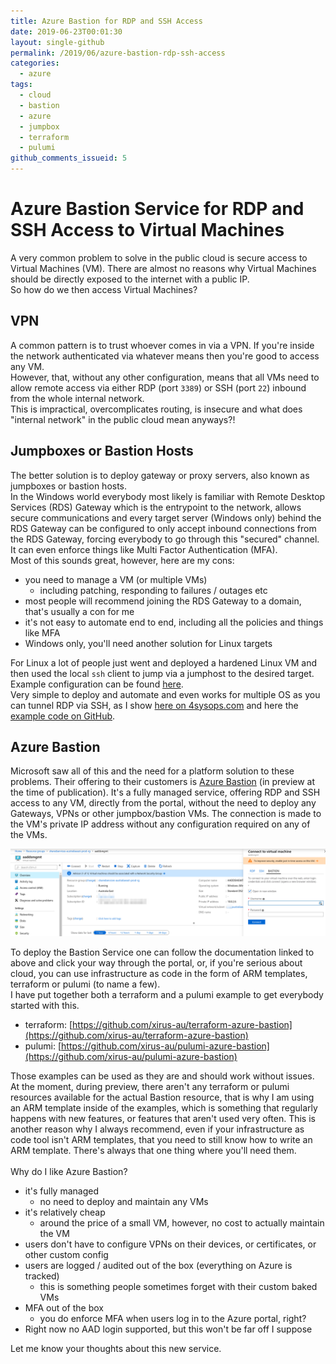 ```yaml
---
title: Azure Bastion for RDP and SSH Access
date: 2019-06-23T00:01:30
layout: single-github
permalink: /2019/06/azure-bastion-rdp-ssh-access
categories:
  - azure
tags:
  - cloud
  - bastion
  - azure
  - jumpbox
  - terraform
  - pulumi
github_comments_issueid: 5
---
```

# Azure Bastion Service for RDP and SSH Access to Virtual Machines

A very common problem to solve in the public cloud is secure access to Virtual Machines (VM). There are almost no reasons why Virtual Machines should be directly exposed to the internet with a public IP.<br>
So how do we then access Virtual Machines?<br>

## VPN

A common pattern is to trust whoever comes in via a VPN. If you're inside the network authenticated via whatever means then you're good to access any VM.<br>
However, that, without any other configuration, means that all VMs need to allow remote access via either RDP (port `3389`) or SSH (port `22`) inbound from the whole internal network.<br>
This is impractical, overcomplicates routing, is insecure and what does "internal network" in the public cloud mean anyways?!

## Jumpboxes or Bastion Hosts

The better solution is to deploy gateway or proxy servers, also known as jumpboxes or bastion hosts.<br>
In the Windows world everybody most likely is familiar with Remote Desktop Services (RDS) Gateway which is the entrypoint to the network, allows secure communications and every target server (Windows only) behind the RDS Gateway can be configured to only accept inbound connections from the RDS Gateway, forcing everybody to go through this "secured" channel. It can even enforce things like Multi Factor Authentication (MFA).<br>
Most of this sounds great, however, here are my cons:

- you need to manage a VM (or multiple VMs)
  - including patching, responding to failures / outages etc
- most people will recommend joining the RDS Gateway to a domain, that's usually a con for me
- it's not easy to automate end to end, including all the policies and things like MFA
- Windows only, you'll need another solution for Linux targets

For Linux a lot of people just went and deployed a hardened Linux VM and then used the local `ssh` client to jump via a jumphost to the desired target. Example configuration can be found [here](https://wiki.gentoo.org/wiki/SSH_jump_host).<br>
Very simple to deploy and automate and even works for multiple OS as you can tunnel RDP via SSH, as I show [here on 4sysops.com](https://4sysops.com/archives/deploying-an-azure-jumpbox-jump-server/) and here the [example code on GitHub](https://github.com/davidobrien1985/azure-jumpbox-pattern).

## Azure Bastion

Microsoft saw all of this and the need for a platform solution to these problems. Their offering to their customers is [Azure Bastion](https://docs.microsoft.com/en-us/azure/bastion/bastion-overview) (in preview at the time of publication). It's a fully managed service, offering RDP and SSH access to any VM, directly from the portal, without the need to deploy any Gateways, VPNs or other jumpbox/bastion VMs. The connection is made to the VM's private IP address without any configuration required on any of the VMs.<br>

![connect to azure bastion](/media/2019/06/azure-bastion-connect.png)

To deploy the Bastion Service one can follow the documentation linked to above and click your way through the portal, or, if you're serious about cloud, you can use infrastructure as code in the form of ARM templates, terraform or pulumi (to name a few).<br>
I have put together both a terraform and a pulumi example to get everybody started with this.

* terraform: [https://github.com/xirus-au/terraform-azure-bastion](https://github.com/xirus-au/terraform-azure-bastion)
* pulumi: [https://github.com/xirus-au/pulumi-azure-bastion](https://github.com/xirus-au/pulumi-azure-bastion)

Those examples can be used as they are and should work without issues. At the moment, during preview, there aren't any terraform or pulumi resources available for the actual Bastion resource, that is why I am using an ARM template inside of the examples, which is something that regularly happens with new features, or features that aren't used very often. This is another reason why I always recommend, even if your infrastructure as code tool isn't ARM templates, that you need to still know how to write an ARM template. There's always that one thing where you'll need them.<br>
<br>
Why do I like Azure Bastion?

* it's fully managed
  * no need to deploy and maintain any VMs
* it's relatively cheap
  * around the price of a small VM, however, no cost to actually maintain the VM
* users don't have to configure VPNs on their devices, or certificates, or other custom config
* users are logged / audited out of the box (everything on Azure is tracked)
  * this is something people sometimes forget with their custom baked VMs
* MFA out of the box
  * you do enforce MFA when users log in to the Azure portal, right?
* Right now no AAD login supported, but this won't be far off I suppose

Let me know your thoughts about this new service.